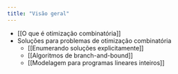 ```yaml
---
title: "Visão geral"
---
```



- [[O que é otimização combinatória]]
- Soluções para problemas de otimização combinatória
	- [[Enumerando soluções explicitamente]]
	- [[Algoritmos de branch-and-bound]]
	- [[Modelagem para programas lineares inteiros]]


